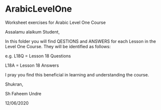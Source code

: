 # ArabicLevelOne
Worksheet exercises for Arabic Level One Course

Assalamu alaikum Student,

In this folder you will find QESTIONS and ANSWERS for each Lesson in the Level One Course.
They will be identified as follows:

e.g.
L18Q = Lesson 18 Questions

L18A = Lesson 18 Answers

I pray you find this beneficial in learning and understanding the course.

Shukran,

Sh Faheem Undre

12/06/2020
